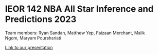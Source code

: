 # IEOR 142 NBA All Star Inference and Predictions 2023
Team members: Ryan Sandan, Matthew Yep, Faizaan Merchant, Malik Ngom, Maryam Pourshariati

[Link to our presentation](https://www.youtube.com/watch?v=gnYrJovkwlE)
